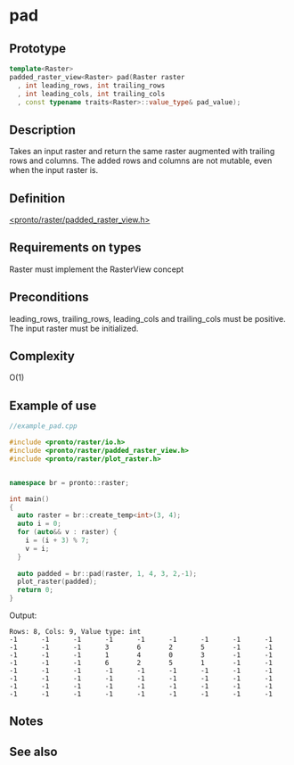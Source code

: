 # pad
## Prototype
```cpp
template<Raster>
padded_raster_view<Raster> pad(Raster raster
  , int leading_rows, int trailing_rows
  , int leading_cols, int trailing_cols
  , const typename traits<Raster>::value_type& pad_value);
```
  
## Description
Takes an input raster and return the same raster augmented with trailing rows and columns. The added rows and columns are not mutable, even when the input raster is. 

## Definition
[<pronto/raster/padded_raster_view.h>](./../../include/pronto/raster/padded_raster_view.h)

## Requirements on types
Raster must implement the RasterView concept

## Preconditions
leading_rows, trailing_rows, leading_cols and trailing_cols must be positive. The input raster must be initialized.

## Complexity
O(1)

## Example of use
```cpp
//example_pad.cpp

#include <pronto/raster/io.h>
#include <pronto/raster/padded_raster_view.h>
#include <pronto/raster/plot_raster.h>


namespace br = pronto::raster;

int main()
{
  auto raster = br::create_temp<int>(3, 4);
  auto i = 0;
  for (auto&& v : raster) {
    i = (i + 3) % 7;
    v = i;
  }
  
  auto padded = br::pad(raster, 1, 4, 3, 2,-1);
  plot_raster(padded);
  return 0;
}
```

Output:
```
Rows: 8, Cols: 9, Value type: int
-1      -1      -1      -1      -1      -1      -1      -1      -1
-1      -1      -1      3       6       2       5       -1      -1
-1      -1      -1      1       4       0       3       -1      -1
-1      -1      -1      6       2       5       1       -1      -1
-1      -1      -1      -1      -1      -1      -1      -1      -1
-1      -1      -1      -1      -1      -1      -1      -1      -1
-1      -1      -1      -1      -1      -1      -1      -1      -1
-1      -1      -1      -1      -1      -1      -1      -1      -1
```

## Notes

## See also

